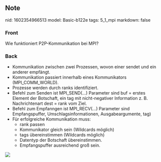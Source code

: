 ## Note
nid: 1602354966513
model: Basic-b122e
tags: 5_1_mpi
markdown: false

### Front
Wie funktioniert P2P-Kommunikation bei MPI?

### Back
<ul>
  <li>Kommunikation zwischen zwei Prozessen, wovon einer sendet und
  ein anderer empfängt.
  <li>Kommunikation passiert innerhalb eines Kommunikators
  (MPI_COMM_WORLD).
  <li>Prozesse werden durch ranks identifiziert.
  <li>Befehl zum Senden ist MPI_SEND(...) Parameter sind buf =
  erstes Element der Botschaft, ein tag mit nicht-negativer
  Information z. B. Nachrichtenart dest = rank vom Ziel.
  <li>Befehl zum Empfanngen ist MPI_RECV(...) Parameter sind
  Empfangspuffer, Umschlagsinformationen, Ausgabeargumente, tag)
  <li>Für erfolgreiche Kommunikation muss:
    <ul>
      <li>rank passen
      <li>Kommunikator gleich sein (Wildcards möglich)
      <li>tags übereinstimmen (Wildcards möglich)
      <li>Datentyp der Botschaft übereinstimmen.
      <li>Empfangspuffer ausreichend groß sein.
    </ul>
</ul>
<div><img src=
"paste-a960eb99592963886b6cf80ad3a396cf5ed5496e.jpg"></div>

